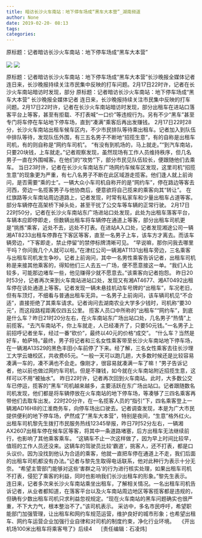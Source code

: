 ```yaml
---
title: 暗访长沙火车南站：地下停车场成“黑车大本营”_湖南频道
author: None
date: 2019-02-20- 08:13
tags: 
categories: 
---
```

原标题：记者暗访长沙火车南站：地下停车场成“黑车大本营”
<!-- more -->
                
<img align="center" border="0" src="http://p3.ifengimg.com/a/2019_08/33430a20faa62ef_size82_w786_h524.jpg" />
                
<img align="center" border="0" src="http://p2.ifengimg.com/a/2016/0810/204c433878d5cf9size1_w16_h16.png" />
            
原标题：记者暗访长沙火车南站：地下停车场成“黑车大本营”长沙晚报全媒体记者连日来，长沙晚报持续关注市民集中反映的打车问题。2月17日22时许，记者在长沙火车南站暗访时发现，部分
原标题：记者暗访长沙火车南站：地下停车场成“黑车大本营”
长沙晚报全媒体记者
连日来，长沙晚报持续关注市民集中反映的打车问题。2月17日22时许，记者在长沙火车南站暗访时发现，部分出租车在进站口落客平台上等客，甚至有拒载、不打表喊“一口价”等违规行为。另有不少“黑车”甚至专门将车停在车站地下停车场，直到“凑满”乘客后再出发赚钱。
2月17日22时28分，长沙火车南站出租车候车区内，不少市民排队等待乘出租车。记者加入到队伍中排队等待，发现队伍外围，有三五名男子不断地“招揽生意”，有的自称是出租车司机，有的则自称是“网约车司机”。
“有没有到机场的，马上就走。”“到汽车南站，只要20块钱，上车就走。”记者观察发现，虽然现场有工作人员维持秩序，但几名男子一直在外围喊客。在他们的“攻势”下，部分市民见队伍较长，便跟随他们去乘车。
当日23时许，记者在长沙火车南站东广场网约车候车区发现，这里司机“招揽生意”的现象更为严重，有七八名男子不断在此区域游走揽客。他们逢人就上前询问，是否需要“乘的士”。一辆大众小车司机自称开的是“网约车”，停在路边等客去河西，旁边一名揽客男子与他协商后，便意欲将自己揽来的乘客向其“转让”。
在红旗路等火车南站周边道路上，记者发现，时常有私家车和少量出租车占道等客。部分车辆停在高架桥下掉头处，甚至干扰了公交车等车辆的正常行驶。
2月17日22时50分，记者在长沙火车南站东广场进站口处发现，此处为出租车落客平台，车辆本应即停即走，但数辆出租车将车辆停在通道上等客，部分出租车司机更是“挑拣”乘客，近处不去，远处不打表。在进站A入口处，记者发现湘途公司一辆湘AT8233出租车停靠在下客区等客，直至一名男子上车，该车方才离去。而该车辆旁边，“下客即走，禁止停留”的禁停标牌清晰可见。
“早说嘛，那你问我去哪里干吗？你问我几个人就可以啦。”在津红公司一辆湘AT1131出租车旁边，三名乘客与出租车司机发生争吵。记者上前询问，其中一名男性乘客告诉记者，出租车司机称是来接其他乘客的，得知他们三人去五一广场，便不愿意接这一单。“我们人比较多，可能那边堵车一些，他见赚得少就不愿意去。”该乘客向记者抱怨。
昨日20时53分，记者再次来到火车南站进站口处，发现又有湘AT4677、湘AT0492出租车停在该处通道上等客。记者发现一辆未悬挂机动车号牌的“出租车”，车况老旧，但有车顶灯，不细看与普通出租车无异。一名男子上前询问，该车辆司机见“不合适”，直接拒绝了其乘车请求。记者询问去湖南农业大学多少钱时，司机称“要30元”，而这段路程距离仅四五公里。
揽客人员口中所称的“出租车”“网约车”，到底是什么车？昨日21时20分左右，在火车南站东广场出站口处，几名男子“热情”上前揽客。“去汽车南站不，你上车就走，人已经凑齐了，只要50元钱。”一名男子上前招呼记者坐车，经过一番“砍价”，最终以40元的价格“成交”。
“什么车？当然是好车，帕萨特。”最终，男子将记者和三名女性乘客带至长沙火车南站地下停车场，在一辆湘A13S29的黑色丰田小车前停了下来。经了解，三名女性乘客去往长沙理工大学云塘校区，共收费65元。“一般一天可以跑几趟，大多数时候还是比较容易凑满一车的，凑不满也不会走。像刚才，很容易就凑满一车了嘛！”男子告诉记者，他以前也做过网约车司机，但是不赚钱，如今就在火车南站附近招揽生意，这样可以不用“被抽水”。
昨日22时许，记者再次回到火车南站。此时，大多数公交车已停运，揽客的“黑车”司机越来越多，主要活跃在东广场出站口。记者跟随数名司机发现，他们都是将车辆停放在火车南站的地下停车场，等凑够了三四名乘客再带他们去取车出发。22时20分许，在一名揽客人员的“指引”下，四名乘客登上一辆湘AD16H8的江淮商务车，向停车场出口驶去。记者调查发现，本是为广大市民提供便利的地下停车场，俨然成了“黑车大本营”，特别是夜间，“生意”格外红火。
出租车司机黎先生拨打市民服务热线12345举报，昨日7时52分左右，一辆湘AX2607出租车停在候车区等客，将其中一条道路堵塞，后方出租车无法继续前行，也影响了其他乘客乘车。
“这辆车不止一次这样做了，因为早上时间比较早，值班的工作人员还没来。这辆车的驾驶员比较‘霸道’，挑客人，还不打表，都是口头议价。因为没找到他认为合适的乘客，他就一直把车停在通道上不走，我们后面的出租车司机都没有办法。”记者与黎先生取得电话联系，他对此种行为表示十分无奈。
“希望主管部门能够对这些‘害群之马’的行为进行核实处理，如果出租车司机不打表，侵犯了乘客的利益，同时也影响我们长沙出租车的形象。”黎先生表示。
连日来，记者多次来长沙火车南站乘坐出租车，了解相关情况。一名出租车司机告诉记者，从业者都知道，在落客平台以及火车南站周边地区等客揽客都是违规的，但确有少数出租车司机只求利益忽视规定。“现在火车南站的黑车问题确实也很严重，不下大力气，根本整治不了。”该司机表示。
采访中，多名市民呼吁，希望职能部门加强管理，让出租车和网约车规范运营，维护良好的城市形象；也希望出租车、网约车运营企业加强行业自律和对司机的制度约束，净化行业环境。
  《开出机场100米出租车将乘客甩了》后续4     
[责任编辑：石凌炜]
            

